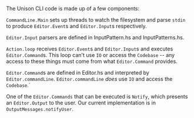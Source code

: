 The Unison CLI code is made up of a few components:

`CommandLine.Main` sets up threads to watch the filesystem and parse `stdin` to produce `Editor.Event`s and `Editor.Input`s respectively.

`Editor.Input` parsers are defined in InputPattern.hs and InputPatterns.hs.

`Action.loop` receives `Editor.Event`s and `Editor.Input`s and executes `Editor.Command`s.  This loop can't use `IO` or access the `Codebase` -- any access to these things must come from what `Editor.Command` provides.

`Editor.Command`s are defined in Editor.hs and interpreted by `Editor.commandLine`.  `Editor.commandLine` *does* use `IO` and access the `Codebase`.`

One of the `Editor.Commands` that can be executed is `Notify`, which presents an `Editor.Output` to the user.  Our current implementation is in `OutputMessages.notifyUser`.
